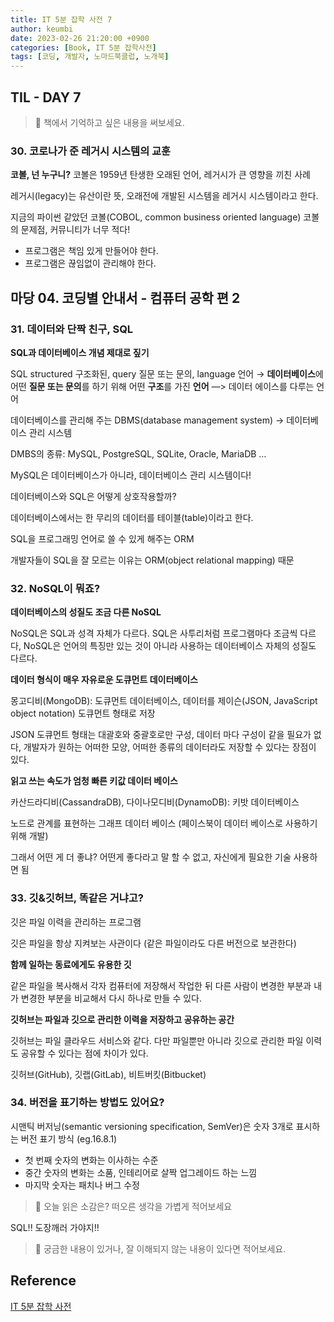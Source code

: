 ```yaml
---
title: IT 5분 잡학 사전 7
author: keumbi
date: 2023-02-26 21:20:00 +0900
categories: [Book, IT 5분 잡학사전]
tags: [코딩, 개발자, 노마드북클럽, 노개북]
---
```


## TIL - DAY 7

> 📝 책에서 기억하고 싶은 내용을 써보세요.

### 30. 코로나가 준 레거시 시스템의 교훈

**코볼, 넌 누구니?** 코볼은 1959년 탄생한 오래된 언어, 레거시가 큰 영향을 끼친 사례

레거시(legacy)는 유산이란 뜻, 오래전에 개발된 시스템을 레거시 시스템이라고 한다.

지금의 파이썬 같았던 코볼(COBOL, common business oriented language) 코볼의 문제점, 커뮤니티가 너무 적다!

- 프로그램은 책임 있게 만들어야 한다.
- 프로그램은 끊임없이 관리해야 한다.

## 마당 04. 코딩별 안내서 - 컴퓨터 공학 편 2

### 31. 데이터와 단짝 친구, SQL

**SQL과 데이터베이스 개념 제대로 짚기**

SQL structured 구조화된, query 질문 또는 문의, language 언어 → **데이터베이스**에 어떤 **질문 또는 문의**를 하기 위해 어떤 **구조**를 가진 **언어** —> 데이터 에이스를 다루는 언어

데이터베이스를 관리해 주는 DBMS(database management system) → 데이터베이스 관리 시스템

DMBS의 종류: MySQL, PostgreSQL, SQLite, Oracle, MariaDB …

MySQL은 데이터베이스가 아니라, 데이터베이스 관리 시스템이다!

데이터베이스와 SQL은 어떻게 상호작용할까?

데이터베이스에서는 한 무리의 데이터를 테이블(table)이라고 한다.

SQL을 프로그래밍 언어로 쓸 수 있게 해주는 ORM

개발자들이 SQL을 잘 모르는 이유는 ORM(object relational mapping) 때문

### 32. NoSQL이 뭐죠?

**데이터베이스의 성질도 조금 다른 NoSQL**

NoSQL은 SQL과 성격 자체가 다르다. SQL은 사투리처럼 프로그램마다 조금씩 다르다, NoSQL은 언어의 특징만 있는 것이 아니라 사용하는 데이터베이스 자체의 성질도 다르다.

**데이터 형식이 매우 자유로운 도큐먼트 데이터베이스**

몽고디비(MongoDB): 도큐먼트 데이터베이스, 데이터를 제이슨(JSON, JavaScript object notation) 도큐먼트 형태로 저장

JSON 도큐먼트 형태는 대괄호와 중괄호로만 구성, 데이터 마다 구성이 같을 필요가 없다, 개발자가 원하는 어떠한 모양, 어떠한 종류의 데이터라도 저장할 수 있다는 장점이 있다.

**읽고 쓰는 속도가 엄청 빠른 키값 데이터 베이스**

카산드라디비(CassandraDB), 다이나모디비(DynamoDB): 키밧 데이터베이스

노드로 관계를 표현하는 그래프 데이터 베이스 (페이스북이 데이터 베이스로 사용하기 위해 개발)

그래서 어떤 게 더 좋냐? 어떤게 좋다라고 말 할 수 없고, 자신에게 필요한 기술 사용하면 됨

### 33. 깃&깃허브, 똑같은 거냐고?

깃은 파일 이력을 관리하는 프로그램

깃은 파일을 항상 지켜보는 사관이다 (같은 파일이라도 다른 버전으로 보관한다)

**함께 일하는 동료에게도 유용한 깃**

같은 파일을 복사해서 각자 컴퓨터에 저장해서 작업한 뒤 다른 사람이 변경한 부분과 내가 변경한 부분을 비교해서 다시 하나로 만들 수 있다.

**깃허브는 파일과 깃으로 관리한 이력을 저장하고 공유하는 공간**

깃허브는 파일 클라우드 서비스와 같다. 다만 파일뿐만 아니라 깃으로 관리한 파일 이력도 공유할 수 있다는 점에 차이가 있다.

깃허브(GitHub), 깃랩(GitLab), 비트버킷(Bitbucket)

### 34. 버전을 표기하는 방법도 있어요?

시맨틱 버저닝(semantic versioning specification, SemVer)은 숫자 3개로 표시하는 버전 표기 방식 (eg.16.8.1)

- 첫 번째 숫자의 변화는 이사하는 수준
- 중간 숫자의 변화는 소품, 인테리어로 살짝 업그레이드 하는 느낌
- 마지막 숫자는 패치나 버그 수정

> 🤩 오늘 읽은 소감은? 떠오른 생각을 가볍게 적어보세요

SQL!! 도장깨러 가야지!!

> 🔖 궁금한 내용이 있거나, 잘 이해되지 않는 내용이 있다면 적어보세요.





## Reference

[IT 5분 잡학 사전](https://product.kyobobook.co.kr/detail/S000061897447)

